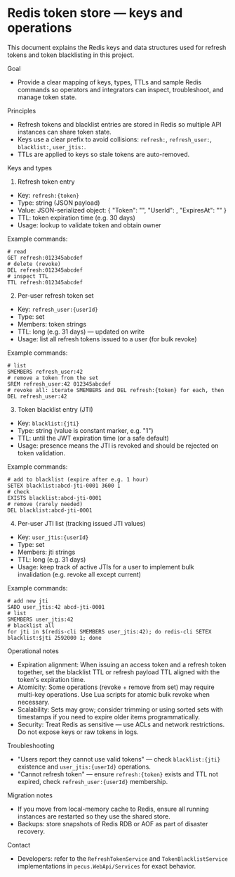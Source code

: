 # Redis token store — keys and operations

This document explains the Redis keys and data structures used for refresh tokens and token blacklisting in this project.

Goal
- Provide a clear mapping of keys, types, TTLs and sample Redis commands so operators and integrators can inspect, troubleshoot, and manage token state.

Principles
- Refresh tokens and blacklist entries are stored in Redis so multiple API instances can share token state.
- Keys use a clear prefix to avoid collisions: `refresh:`, `refresh_user:`, `blacklist:`, `user_jtis:`.
- TTLs are applied to keys so stale tokens are auto-removed.

Keys and types

1) Refresh token entry
- Key: `refresh:{token}`
- Type: string (JSON payload)
- Value: JSON-serialized object: { "Token": "<token>", "UserId": <userId>, "ExpiresAt": "<UTC ISO datetime>" }
- TTL: token expiration time (e.g. 30 days)
- Usage: lookup to validate token and obtain owner

Example commands:

```text
# read
GET refresh:012345abcdef
# delete (revoke)
DEL refresh:012345abcdef
# inspect TTL
TTL refresh:012345abcdef
```

2) Per-user refresh token set
- Key: `refresh_user:{userId}`
- Type: set
- Members: token strings
- TTL: long (e.g. 31 days) — updated on write
- Usage: list all refresh tokens issued to a user (for bulk revoke)

Example commands:

```text
# list
SMEMBERS refresh_user:42
# remove a token from the set
SREM refresh_user:42 012345abcdef
# revoke all: iterate SMEMBERS and DEL refresh:{token} for each, then DEL refresh_user:42
```

3) Token blacklist entry (JTI)
- Key: `blacklist:{jti}`
- Type: string (value is constant marker, e.g. "1")
- TTL: until the JWT expiration time (or a safe default)
- Usage: presence means the JTI is revoked and should be rejected on token validation.

Example commands:

```text
# add to blacklist (expire after e.g. 1 hour)
SETEX blacklist:abcd-jti-0001 3600 1
# check
EXISTS blacklist:abcd-jti-0001
# remove (rarely needed)
DEL blacklist:abcd-jti-0001
```

4) Per-user JTI list (tracking issued JTI values)
- Key: `user_jtis:{userId}`
- Type: set
- Members: jti strings
- TTL: long (e.g. 31 days)
- Usage: keep track of active JTIs for a user to implement bulk invalidation (e.g. revoke all except current)

Example commands:

```text
# add new jti
SADD user_jtis:42 abcd-jti-0001
# list
SMEMBERS user_jtis:42
# blacklist all
for jti in $(redis-cli SMEMBERS user_jtis:42); do redis-cli SETEX blacklist:$jti 2592000 1; done
```

Operational notes

- Expiration alignment: When issuing an access token and a refresh token together, set the blacklist TTL or refresh payload TTL aligned with the token's expiration time.
- Atomicity: Some operations (revoke + remove from set) may require multi-key operations. Use Lua scripts for atomic bulk revoke when necessary.
- Scalability: Sets may grow; consider trimming or using sorted sets with timestamps if you need to expire older items programmatically.
- Security: Treat Redis as sensitive — use ACLs and network restrictions. Do not expose keys or raw tokens in logs.

Troubleshooting

- "Users report they cannot use valid tokens" — check `blacklist:{jti}` existence and `user_jtis:{userId}` operations.
- "Cannot refresh token" — ensure `refresh:{token}` exists and TTL not expired, check `refresh_user:{userId}` membership.

Migration notes

- If you move from local-memory cache to Redis, ensure all running instances are restarted so they use the shared store.
- Backups: store snapshots of Redis RDB or AOF as part of disaster recovery.

Contact
- Developers: refer to the `RefreshTokenService` and `TokenBlacklistService` implementations in `pecus.WebApi/Services` for exact behavior.
